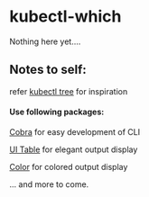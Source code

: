 # kubectl-which
Nothing here yet....
## Notes to self: 
refer [kubectl tree](https://github.com/ahmetb/kubectl-tree) for inspiration 

#### Use following packages:

[Cobra](https://github.com/spf13/cobra) for easy development of CLI

[UI Table](https://github.com/gosuri/uitable) for elegant output display

[Color](https://github.com/fatih/color) for colored output display


... and more to come.


